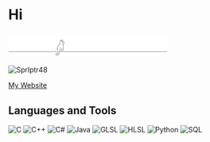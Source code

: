 # <p> Hi </p>

<a href="lava" target= "blank" >
  <img src ="https://raw.githubusercontent.com/sprlptr48/images/main/Images/catpuccin.svg?raw=true" width="320" alt="catO"/>
  </a>

![Sprlptr48](https://komarev.com/ghpvc/?username=sprlptr48&style=flat-square&&color=blue&label=Profile+Views)


 [My Website](https://alperol.uk)
<!--
<a href="lava" target= "blank" >
  <img src ="https://github.com/Sprlptr48/Sprlptr48/blob/master/output.gif?raw=true" width="320" alt="lavaO"/>
  </a>
-->
## Languages and Tools
![C](https://img.shields.io/badge/-C-000?&logo=C)
![C++](https://img.shields.io/badge/-C++-000?&logo=C%2B%2B)
![C#](https://img.shields.io/badge/-C%23-000?&logo=C%20Sharp)
![Java](https://img.shields.io/badge/-Java-000?&logo=Java)
![GLSL](https://img.shields.io/badge/-GLSL-000?&logo=Opengl)
![HLSL](https://img.shields.io/badge/-HLSL-000?&logo=DirectX)
![Python](https://img.shields.io/badge/-Python-000?&logo=Python)
![SQL](https://img.shields.io/badge/-SQL-000?&logo=MySQL)
<br/>

<!--
**Sprlptr48/Sprlptr48** is a ✨ _special_ ✨ repository because its `README.md` (this file) appears on your GitHub profile.

Here are some ideas to get you started:

- 🔭 I’m currently working on ...
- 🌱 I’m currently learning ...
- 👯 I’m looking to collaborate on ...
- 🤔 I’m looking for help with ...
- 💬 Ask me about ...
- 📫 How to reach me: ...
- 😄 Pronouns: ...
- ⚡ Fun fact: ...
-->
